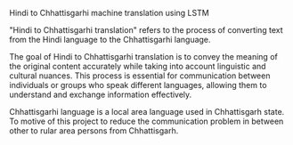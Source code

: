 Hindi to Chhattisgarhi machine translation using LSTM

"Hindi to Chhattisgarhi translation" refers to the process of converting text from the Hindi language to the Chhattisgarhi language. 

The goal of Hindi to Chhattisgarhi translation is to convey the meaning of the original content accurately while taking into account linguistic and cultural nuances. This process is essential for communication between individuals or groups who speak different languages, allowing them to understand and exchange information effectively.

Chhattisgarhi language is a local area language used in Chhattisgarh state. To motive of this project to reduce the communication problem in between other to rular area persons from Chhattisgarh. 
